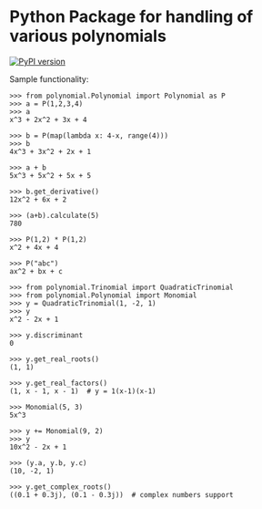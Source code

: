 # Python Package for handling of various polynomials

[![PyPI version](https://badge.fury.io/py/py-polynomial.svg)](https://badge.fury.io/py/py-polynomial)

Sample functionality:
``` pycon
>>> from polynomial.Polynomial import Polynomial as P
>>> a = P(1,2,3,4)
>>> a
x^3 + 2x^2 + 3x + 4

>>> b = P(map(lambda x: 4-x, range(4)))
>>> b
4x^3 + 3x^2 + 2x + 1

>>> a + b
5x^3 + 5x^2 + 5x + 5

>>> b.get_derivative()
12x^2 + 6x + 2

>>> (a+b).calculate(5)
780

>>> P(1,2) * P(1,2)
x^2 + 4x + 4

>>> P("abc")
ax^2 + bx + c
```

``` pycon
>>> from polynomial.Trinomial import QuadraticTrinomial
>>> from polynomial.Polynomial import Monomial
>>> y = QuadraticTrinomial(1, -2, 1)
>>> y
x^2 - 2x + 1

>>> y.discriminant
0

>>> y.get_real_roots()
(1, 1)

>>> y.get_real_factors()
(1, x - 1, x - 1)  # y = 1(x-1)(x-1)

>>> Monomial(5, 3)
5x^3

>>> y += Monomial(9, 2)
>>> y
10x^2 - 2x + 1

>>> (y.a, y.b, y.c)
(10, -2, 1)

>>> y.get_complex_roots()
((0.1 + 0.3j), (0.1 - 0.3j))  # complex numbers support
```
